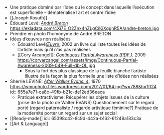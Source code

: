 - Une pratique dominé par l’idée ou le concept dans laquelle l’exécution est superficielle – dématérialise l’art et centre l’idée
- [[Joseph Kosuth]]
- Édouard Levé: [*André Breton*](https://ekladata.com/4Xj7E_O2Znx4nZLgCiKiXggnR5A/andre-breton.jpg) https://ekladata.com/4Xj7E_O2Znx4nZLgCiKiXggnR5A/andre-breton.jpg
- Prendre en photo l’homonyme de André BRETON
- Idées d’œuvres non réalisées
	- Édouard Levé[*Œuvre*](https://www.pol-editeur.com/index.php?spec=livre&ISBN=2-86744-910-3), 2002 un livre qui liste toutes les idées de l’artiste mais qu’il n’as pas réalisées
	- [[Cory Arcangel]]: [*Continuous Partial Awareness (PDF )*](https://coryarcangel.com/things-i-made/2009-049-continuous-partial-awareness-pdf), 2009 https://coryarcangel.com/assets/imgs/Continuous-Partial-Awareness-2009-049-Full-db-OL.jpg
		- Sous la fort des plus classique de la feuille blanche l’artiste illustre de la façon la plus formelle une liste d’idées non réalisées
- Sherrie LEVINE: [*After Walker Evans: 4*](https://www.metmuseum.org/art/collection/search/267214), 1970 https://wmuphoto.files.wordpress.com/2017/01/64.jpg?w=788&h=1024
  id:: 655a7e71-ca8c-49fb-b21c-de12ed36eaca
	- Pratique extractivisme: Récupérer les objets issues de la culture (prise de la photo de Walter EVANS)  Questionnement sur le regard porté (regard paternaliste / regarde artistique féminine?) Pratique de la modernité porter un regard sur un sujet social
- [[Ready-made]]
  id:: 65398c42-8c9d-442a-b162-6f249a183c3a
- [[Art & Language]]
-